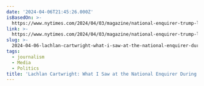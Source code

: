 ```yaml
---
date: '2024-04-06T21:45:26.000Z'
isBasedOn: >-
  https://www.nytimes.com/2024/04/03/magazine/national-enquirer-trump-lachlan-cartwright.html
link: >-
  https://www.nytimes.com/2024/04/03/magazine/national-enquirer-trump-lachlan-cartwright.html
slug: >-
  2024-04-06-lachlan-cartwright-what-i-saw-at-the-national-enquirer-during-trumps-rise
tags:
  - journalism
  - Media
  - Politics
title: 'Lachlan Cartwright: What I Saw at the National Enquirer During Trump’s Rise'
---
```


